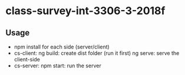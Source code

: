 # class-survey-int-3306-3-2018f
## Usage
* npm install for each side (server/client)
* cs-client:
ng build: create dist folder (run it first)
ng serve: serve the client-side
* cs-server:
npm start: run the server
